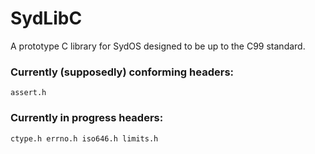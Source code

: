 # SydLibC

A prototype C library for SydOS designed to be up to the C99 standard.

### Currently (supposedly) conforming headers:

```
assert.h
```

### Currently in progress headers:
```
ctype.h errno.h iso646.h limits.h
```